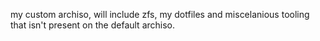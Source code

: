 my custom archiso, will include zfs, my dotfiles and miscelanious tooling that isn't present on the default archiso.
